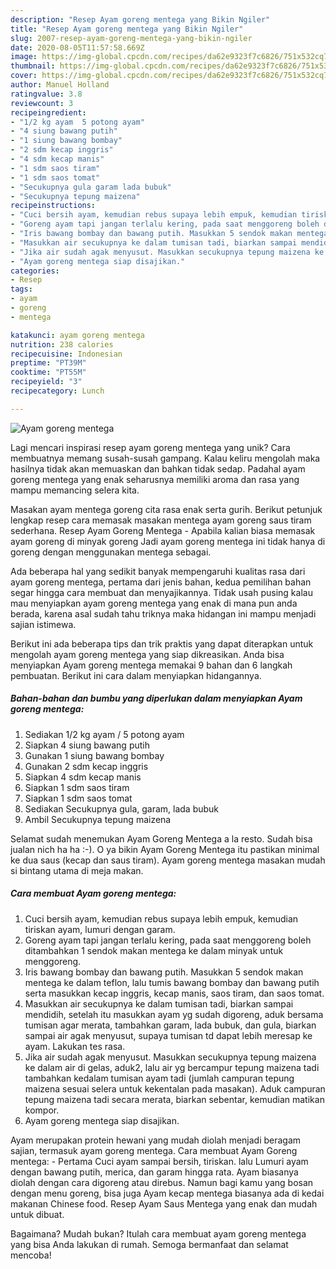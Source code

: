 ```yaml
---
description: "Resep Ayam goreng mentega yang Bikin Ngiler"
title: "Resep Ayam goreng mentega yang Bikin Ngiler"
slug: 2007-resep-ayam-goreng-mentega-yang-bikin-ngiler
date: 2020-08-05T11:57:58.669Z
image: https://img-global.cpcdn.com/recipes/da62e9323f7c6826/751x532cq70/ayam-goreng-mentega-foto-resep-utama.jpg
thumbnail: https://img-global.cpcdn.com/recipes/da62e9323f7c6826/751x532cq70/ayam-goreng-mentega-foto-resep-utama.jpg
cover: https://img-global.cpcdn.com/recipes/da62e9323f7c6826/751x532cq70/ayam-goreng-mentega-foto-resep-utama.jpg
author: Manuel Holland
ratingvalue: 3.8
reviewcount: 3
recipeingredient:
- "1/2 kg ayam  5 potong ayam"
- "4 siung bawang putih"
- "1 siung bawang bombay"
- "2 sdm kecap inggris"
- "4 sdm kecap manis"
- "1 sdm saos tiram"
- "1 sdm saos tomat"
- "Secukupnya gula garam lada bubuk"
- "Secukupnya tepung maizena"
recipeinstructions:
- "Cuci bersih ayam, kemudian rebus supaya lebih empuk, kemudian tiriskan ayam, lumuri dengan garam."
- "Goreng ayam tapi jangan terlalu kering, pada saat menggoreng boleh ditambahkan 1 sendok makan mentega ke dalam minyak untuk menggoreng."
- "Iris bawang bombay dan bawang putih. Masukkan 5 sendok makan mentega ke dalam teflon, lalu tumis bawang bombay dan bawang putih serta masukkan kecap inggris, kecap manis, saos tiram, dan saos tomat."
- "Masukkan air secukupnya ke dalam tumisan tadi, biarkan sampai mendidih, setelah itu masukkan ayam yg sudah digoreng, aduk bersama tumisan agar merata, tambahkan garam, lada bubuk, dan gula, biarkan sampai air agak menyusut, supaya tumisan td dapat lebih meresap ke ayam. Lakukan tes rasa."
- "Jika air sudah agak menyusut. Masukkan secukupnya tepung maizena ke dalam air di gelas, aduk2, lalu air yg bercampur tepung maizena tadi tambahkan kedalam tumisan ayam tadi (jumlah campuran tepung maizena sesuai selera untuk kekentalan pada masakan). Aduk campuran tepung maizena tadi secara merata, biarkan sebentar, kemudian matikan kompor."
- "Ayam goreng mentega siap disajikan."
categories:
- Resep
tags:
- ayam
- goreng
- mentega

katakunci: ayam goreng mentega 
nutrition: 238 calories
recipecuisine: Indonesian
preptime: "PT39M"
cooktime: "PT55M"
recipeyield: "3"
recipecategory: Lunch

---
```



![Ayam goreng mentega](https://img-global.cpcdn.com/recipes/da62e9323f7c6826/751x532cq70/ayam-goreng-mentega-foto-resep-utama.jpg)

Lagi mencari inspirasi resep ayam goreng mentega yang unik? Cara membuatnya memang susah-susah gampang. Kalau keliru mengolah maka hasilnya tidak akan memuaskan dan bahkan tidak sedap. Padahal ayam goreng mentega yang enak seharusnya memiliki aroma dan rasa yang mampu memancing selera kita.

Masakan ayam mentega goreng cita rasa enak serta gurih. Berikut petunjuk lengkap resep cara memasak masakan mentega ayam goreng saus tiram sederhana. Resep Ayam Goreng Mentega - Apabila kalian biasa memasak ayam goreng di minyak goreng Jadi ayam goreng mentega ini tidak hanya di goreng dengan menggunakan mentega sebagai.

Ada beberapa hal yang sedikit banyak mempengaruhi kualitas rasa dari ayam goreng mentega, pertama dari jenis bahan, kedua pemilihan bahan segar hingga cara membuat dan menyajikannya. Tidak usah pusing kalau mau menyiapkan ayam goreng mentega yang enak di mana pun anda berada, karena asal sudah tahu triknya maka hidangan ini mampu menjadi sajian istimewa.


Berikut ini ada beberapa tips dan trik praktis yang dapat diterapkan untuk mengolah ayam goreng mentega yang siap dikreasikan. Anda bisa menyiapkan Ayam goreng mentega memakai 9 bahan dan 6 langkah pembuatan. Berikut ini cara dalam menyiapkan hidangannya.

<!--inarticleads1-->

##### Bahan-bahan dan bumbu yang diperlukan dalam menyiapkan Ayam goreng mentega:

1. Sediakan 1/2 kg ayam / 5 potong ayam
1. Siapkan 4 siung bawang putih
1. Gunakan 1 siung bawang bombay
1. Gunakan 2 sdm kecap inggris
1. Siapkan 4 sdm kecap manis
1. Siapkan 1 sdm saos tiram
1. Siapkan 1 sdm saos tomat
1. Sediakan Secukupnya gula, garam, lada bubuk
1. Ambil Secukupnya tepung maizena


Selamat sudah menemukan Ayam Goreng Mentega a la resto. Sudah bisa jualan nich ha ha :-). O ya bikin Ayam Goreng Mentega itu pastikan minimal ke dua saus (kecap dan saus tiram). Ayam goreng mentega masakan mudah si bintang utama di meja makan. 

<!--inarticleads2-->

##### Cara membuat Ayam goreng mentega:

1. Cuci bersih ayam, kemudian rebus supaya lebih empuk, kemudian tiriskan ayam, lumuri dengan garam.
1. Goreng ayam tapi jangan terlalu kering, pada saat menggoreng boleh ditambahkan 1 sendok makan mentega ke dalam minyak untuk menggoreng.
1. Iris bawang bombay dan bawang putih. Masukkan 5 sendok makan mentega ke dalam teflon, lalu tumis bawang bombay dan bawang putih serta masukkan kecap inggris, kecap manis, saos tiram, dan saos tomat.
1. Masukkan air secukupnya ke dalam tumisan tadi, biarkan sampai mendidih, setelah itu masukkan ayam yg sudah digoreng, aduk bersama tumisan agar merata, tambahkan garam, lada bubuk, dan gula, biarkan sampai air agak menyusut, supaya tumisan td dapat lebih meresap ke ayam. Lakukan tes rasa.
1. Jika air sudah agak menyusut. Masukkan secukupnya tepung maizena ke dalam air di gelas, aduk2, lalu air yg bercampur tepung maizena tadi tambahkan kedalam tumisan ayam tadi (jumlah campuran tepung maizena sesuai selera untuk kekentalan pada masakan). Aduk campuran tepung maizena tadi secara merata, biarkan sebentar, kemudian matikan kompor.
1. Ayam goreng mentega siap disajikan.


Ayam merupakan protein hewani yang mudah diolah menjadi beragam sajian, termasuk ayam goreng mentega. Cara membuat Ayam Goreng mentega: - Pertama Cuci ayam sampai bersih, tiriskan. lalu Lumuri ayam dengan bawang putih, merica, dan garam hingga rata. Ayam biasanya diolah dengan cara digoreng atau direbus. Namun bagi kamu yang bosan dengan menu goreng, bisa juga Ayam kecap mentega biasanya ada di kedai makanan Chinese food. Resep Ayam Saus Mentega yang enak dan mudah untuk dibuat. 

Bagaimana? Mudah bukan? Itulah cara membuat ayam goreng mentega yang bisa Anda lakukan di rumah. Semoga bermanfaat dan selamat mencoba!
